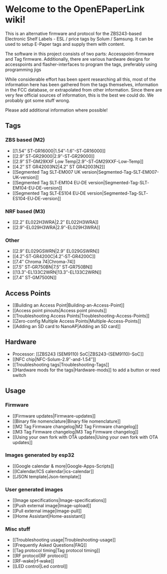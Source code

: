 # Welcome to the OpenEPaperLink wiki!

This is an alternative firmware and protocol for the ZBS243-based Electronic Shelf Labels - ESL / price tags by Solum / Samsung. It can be used to setup E-Paper tags and supply them with content.

The software in this project consists of two parts: Accesspoint-firmware and Tag firmware. Additionally, there are various hardware designs for accesspoints and flasher-interfaces to program the tags, preferably using programming jigs

While considerable effort has been spent researching all this, most of the information here has been gathered from the tags themselves, information in the FCC database, or extrapolated from other information. Since there are very few official sources of information, this is the best we could do. We probably got some stuff wrong.

Please add additional information where possible!

## Tags

### ZBS based (M2)
- [[1.54″ ST-GR16000|1.54″‐1.6″-ST‐GR16000]]
- [[2.9″ ST‐GR29000|2.9″-ST‐GR29000]]
- [[2.9″ ST-GM29XXF Low Temp|2.9″-ST‐GM29XXF-Low-Temp]]
- [[4.2″ ST GR42003N2|4.2″ ST GR42003N2]]
- [[Segmented Tag SLT‐EM007 UK version|Segmented-Tag-SLT‐EM007-UK-version]]
- [[Segmented Tag SLT‐EM104 EU‐DE version|Segmented-Tag-SLT‐EM104-EU‐DE-version]]
- [[Segmented Tag SLT‐ES104 EU‐DE version|Segmented-Tag-SLT‐ES104-EU‐DE-version]]

### NRF based (M3)
- [[2.2″ EL022H3WRA|2.2″ EL022H3WRA]]
- [[2.9″-EL029H3WRA|2.9″-EL029H3WRA]]

### Other
- [[2.9″ EL029GSWRN|2.9″ EL029GSWRN]]
- [[4.2″‐ST‐GR4200C|4.2″‐ST‐GR4200C]]
- [[7.4″ Chroma 74|Chroma-74]]
- [[7.5″ ST‐GR750BN|7.5″ ST‐GR750BN]]
- [[13.3″-EL133C2WRN|13.3″-EL133C2WRN]]
- [[7.4″ ST-GM7500N]]

## Access Points

- [[Building an Access Point|Building-an-Access-Point]]
- [[Access point pinouts|Access point pinouts]]
- [[Troubleshooting Access Points|Troubleshooting-Access-Points]]
- [[Zero-config Multiple Access Points|Multiple-Access-Points]]
- [[Adding an SD card to NanoAP|Adding an SD card]]

## Hardware

- Processor: [[ZBS243 (SEM9110) SoC|ZBS243-(SEM9110)-SoC]]
- [[NFC chip|NFC-Solum-2.9″-and-1.54″]]
- [[Troubleshooting tags|Troubleshooting-Tags]]
- [[Hardware mods for the tags|Hardware-mods]] to add a button or reed switch

## Usage
### Firmware
- [[Firmware updates|Firmware-updates]]
- [[Binary file nomenclature|Binary file nomenclature]]
- [[M2 Tag Firmware changelog|M2 Tag Firmware changelog]]
- [[M3 Tag Firmware changelog|M3 Tag Firmware changelog]]
- [[Using your own fork with OTA updates|Using your own fork with OTA updates]]

### Images generated by esp32

- [[Google calendar & more|Google-Apps-Scripts]]
- [[ICalendar/ICS calendar|ics-calendar]]
- [[JSON template|Json-template]]

### User generated images 

- [[Image specifications|Image-specifications]]
- [[Push external image|Image-upload]]
- [[Pull external image|Image-pull]]
- [[Home Assistant|Home-assistant]]

### Misc stuff
- [[Troubleshooting usage|Troubleshooting-usage]]
- [[Frequently Asked Questions|FAQ]]
- [[Tag protocol timing|Tag protocol timing]]
- [[RF protocol|RF protocol]]
- [[RF‐wake|rf‐wake]]
- [[LED control|Led control]]